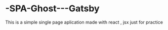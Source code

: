 # -SPA-Ghost---Gatsby
This is a simple single page aplication made with react , jsx just for practice
